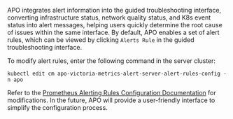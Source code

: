 APO integrates alert information into the guided troubleshooting interface, converting infrastructure status, network quality status, and K8s event status into alert messages, helping users quickly determine the root cause of issues within the same interface. By default, APO enables a set of alert rules, which can be viewed by clicking `Alerts Rule` in the guided troubleshooting interface.

To modify alert rules, enter the following command in the server cluster:
```
kubectl edit cm apo-victoria-metrics-alert-server-alert-rules-config -n apo
```
Refer to the [Prometheus Alerting Rules Configuration Documentation](https://prometheus.io/docs/prometheus/latest/configuration/alerting_rules/) for modifications. In the future, APO will provide a user-friendly interface to simplify the configuration process.
